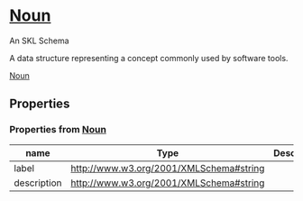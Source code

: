 <!--- This is an autogenerated file -->
# [Noun](../../../schemas/core/noun)

An SKL Schema

A data structure representing a concept commonly used by software tools.

[Noun](../../../schemas/core/noun)

## Properties

### Properties from [Noun](../../../schemas/core/noun)

| name | Type | Description |
| ---- | ---- | ----------- |
| label | http://www.w3.org/2001/XMLSchema#string | |
| description | http://www.w3.org/2001/XMLSchema#string | |

